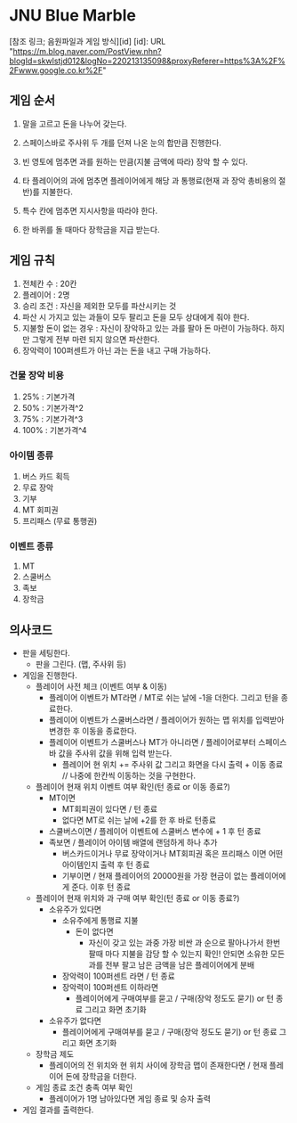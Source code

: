 ﻿# JNU Blue Marble
[참조 링크; 음원파일과 게임 방식][id]
[id]: URL "https://m.blog.naver.com/PostView.nhn?blogId=skwlstjd012&logNo=220213135098&proxyReferer=https%3A%2F%2Fwww.google.co.kr%2F"

## 게임 순서 

1. 말을 고르고 돈을 나누어 갖는다.

2. 스페이스바로 주사위 두 개를 던져 나온 눈의 합만큼 진행한다.

3. 빈 영토에 멈추면 과를 원하는 만큼(지불 금액에 따라) 장악 할 수 있다.

4. 타 플레이어의 과에 멈추면 플레이어에게 해당 과 통행료(현재 과 장악 총비용의 절반)를 지불한다.

5. 특수 칸에 멈추면 지시사항을 따라야 한다.

6. 한 바퀴를 돌 때마다 장학금을 지급 받는다.

## 게임 규칙

1. 전체칸 수 : 20칸
2. 플레이어 : 2명
3. 승리 조건 : 자신을 제외한 모두를 파산시키는 것
4. 파산 시 가지고 있는 과들이 모두 팔리고 돈을 모두 상대에게 줘야 한다.
5. 지불할 돈이 없는 경우 : 자신이 장악하고 있는 과를 팔아 돈 마련이 가능하다. 하지만 그렇게 전부 마련 되지 않으면 파산한다.
6. 장악력이 100퍼센트가 아닌 과는 돈을 내고 구매 가능하다.

### 건물 장악 비용 
1. 25%	:	기본가격
2. 50%	:	기본가격^2
3. 75%	:	기본가격^3
4. 100%	:	기본가격^4

### 아이템 종류
1. 버스 카드 획득
2. 무료 장악
3. 기부
4. MT 회피권
5. 프리패스 (무료 통행권)

### 이벤트 종류 
1. MT
2. 스쿨버스
3. 족보
4. 장학금


## 의사코드



* 판을 세팅한다.
	- 판을 그린다. (맵, 주사위 등) 
* 게임을 진행한다.
	- 플레이어 사전 체크 (이벤트 여부 & 이동)
		+ 플레이어 이벤트가 MT라면 / MT로 쉬는 날에 -1을 더한다. 그리고 턴을 종료한다.
		+ 플레이어 이벤트가 스쿨버스라면 / 플레이어가 원하는 맵 위치를 입력받아 변경한 후 이동을 종료한다.
		+ 플레이어 이벤트가 스쿨버스나 MT가 아니라면 / 플레이어로부터 스페이스바 값을 주사위 값을 위해 입력 받는다.
			* 플레이어 현 위치 += 주사위 값 그리고 화면을 다시 출력 + 이동 종료 // 나중에 한칸씩 이동하는 것을 구현한다.
	- 플레이어 현재 위치 이벤트 여부 확인(턴 종료 or 이동 종료?)
		+ MT이면 
			* MT회피권이 있다면 / 턴 종료 
			* 없다면 MT로 쉬는 날에 +2를 한 후 바로 턴종료
		+ 스쿨버스이면 / 플레이어 이벤트에 스쿨버스 변수에 + 1 후 턴 종료
		+ 족보면 / 플레이어 아이템 배열에 랜덤하게 하나 추가 
			* 버스카드이거나 무료 장악이거나 MT회피권 혹은 프리패스 이면 어떤 아이템인지 출력 후 턴 종료
			* 기부이면 / 현재 플레이어의 20000원을 가장 현금이 없는 플레이어에게 준다. 이후 턴 종료
	- 플레이어 현재 위치와 과 구매 여부 확인(턴 종료 or 이동 종료?)
		+ 소유주가 있다면
			* 소유주에게 통행료 지불
				- 돈이 없다면 
					+ 자신이 갖고 있는 과중 가장 비싼 과 순으로 팔아나가서 한번 팔때 마다 지불을 감당 할 수 있는지 확인! 안되면 소유한 모든 과를 전부 팔고 남은 금액을 남은 플레이어에게 분배
			* 장악력이 100퍼센트 라면 / 턴 종료
			* 장악력이 100퍼센트 이하라면 
				- 플레이어에게 구매여부를 묻고 / 구매(장악 정도도 묻기) or 턴 종료 그리고 화면 초기화
		+ 소유주가 없다면
			* 플레이어에게 구매여부를 묻고 / 구매(장악 정도도 묻기) or 턴 종료 그리고 화면 초기화
	- 장학금 제도 
		+ 플레이어의 전 위치와 현 위치 사이에 장학금 맵이 존재한다면 / 현재 플레이어 돈에 장학금을 더한다.
	- 게임 종료 조건 충족 여부 확인
		+ 플레이어가 1명 남아있다면 게임 종료 및 승자 출력
* 게임 결과를 출력한다. 







